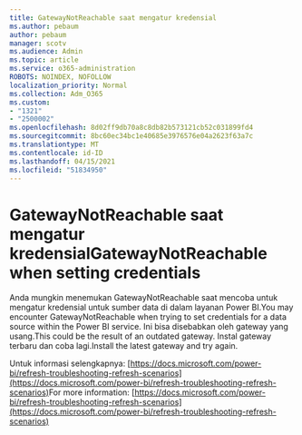 ```yaml
---
title: GatewayNotReachable saat mengatur kredensial
ms.author: pebaum
author: pebaum
manager: scotv
ms.audience: Admin
ms.topic: article
ms.service: o365-administration
ROBOTS: NOINDEX, NOFOLLOW
localization_priority: Normal
ms.collection: Adm_O365
ms.custom:
- "1321"
- "2500002"
ms.openlocfilehash: 8d02ff9db70a8c8db82b573121cb52c031899fd4
ms.sourcegitcommit: 8bc60ec34bc1e40685e3976576e04a2623f63a7c
ms.translationtype: MT
ms.contentlocale: id-ID
ms.lasthandoff: 04/15/2021
ms.locfileid: "51834950"
---
```

# <a name="gatewaynotreachable-when-setting-credentials"></a><span data-ttu-id="549d0-102">GatewayNotReachable saat mengatur kredensial</span><span class="sxs-lookup"><span data-stu-id="549d0-102">GatewayNotReachable when setting credentials</span></span>

<span data-ttu-id="549d0-103">Anda mungkin menemukan GatewayNotReachable saat mencoba untuk mengatur kredensial untuk sumber data di dalam layanan Power BI.</span><span class="sxs-lookup"><span data-stu-id="549d0-103">You may encounter GatewayNotReachable when trying to set credentials for a data source within the Power BI service.</span></span> <span data-ttu-id="549d0-104">Ini bisa disebabkan oleh gateway yang usang.</span><span class="sxs-lookup"><span data-stu-id="549d0-104">This could be the result of an outdated gateway.</span></span> <span data-ttu-id="549d0-105">Instal gateway terbaru dan coba lagi.</span><span class="sxs-lookup"><span data-stu-id="549d0-105">Install the latest gateway and try again.</span></span>

<span data-ttu-id="549d0-106">Untuk informasi selengkapnya: [https://docs.microsoft.com/power-bi/refresh-troubleshooting-refresh-scenarios](https://docs.microsoft.com/power-bi/refresh-troubleshooting-refresh-scenarios)</span><span class="sxs-lookup"><span data-stu-id="549d0-106">For more information: [https://docs.microsoft.com/power-bi/refresh-troubleshooting-refresh-scenarios](https://docs.microsoft.com/power-bi/refresh-troubleshooting-refresh-scenarios)</span></span>
